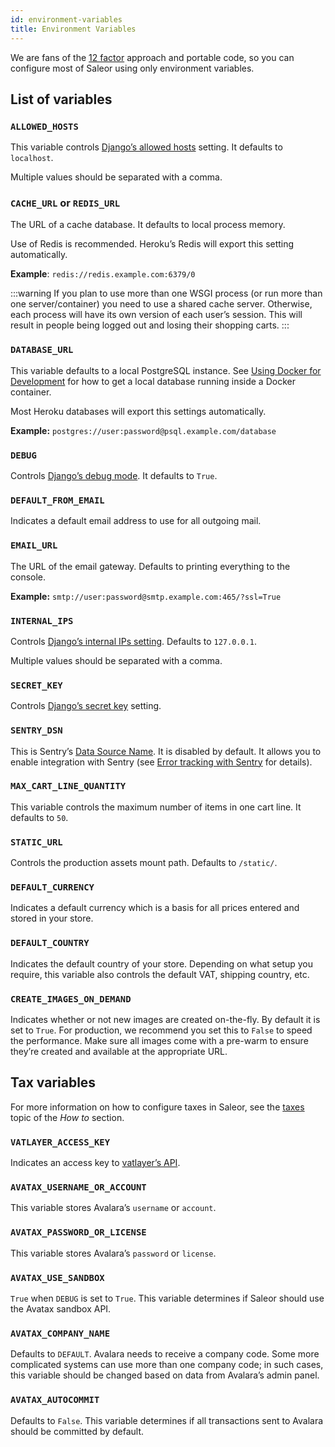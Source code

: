 ```yaml
---
id: environment-variables
title: Environment Variables
---
```


We are fans of the [12 factor](https://12factor.net/) approach and portable code, so you can configure most of Saleor using only environment variables.

## List of variables

### `ALLOWED_HOSTS`

This variable controls [Django’s allowed hosts](https://docs.djangoproject.com/en/2.1/ref/settings/#s-allowed-hosts) setting. It defaults to `localhost`.

Multiple values should be separated with a comma.

### `CACHE_URL` or `REDIS_URL`

The URL of a cache database. It defaults to local process memory.

Use of Redis is recommended. Heroku’s Redis will export this setting automatically.

**Example**: `redis://redis.example.com:6379/0`

:::warning
If you plan to use more than one WSGI process (or run more than one server/container) you need to use a shared cache server. Otherwise, each process will have its own version of each user’s session. This will result in people being logged out and losing their shopping carts.
:::

### `DATABASE_URL`

This variable defaults to a local PostgreSQL instance. See [Using Docker for Development](getting-started/docker.md) for how to get a local database running inside a Docker container.

Most Heroku databases will export this settings automatically.

**Example:** `postgres://user:password@psql.example.com/database`

### `DEBUG`

Controls [Django’s debug mode](https://docs.djangoproject.com/en/2.1/ref/settings/#s-debug). It defaults to `True`.

### `DEFAULT_FROM_EMAIL`

Indicates a default email address to use for all outgoing mail.

### `EMAIL_URL`

The URL of the email gateway. Defaults to printing everything to the console.

**Example:** `smtp://user:password@smtp.example.com:465/?ssl=True`

### `INTERNAL_IPS`

Controls [Django’s internal IPs setting](https://docs.djangoproject.com/en/2.1/ref/settings/#s-internal-ips). Defaults to `127.0.0.1`.

Multiple values should be separated with a comma.

### `SECRET_KEY`

Controls [Django’s secret key](https://docs.djangoproject.com/en/2.1/ref/settings/#s-secret-key) setting.

### `SENTRY_DSN`

This is Sentry’s [Data Source Name](https://docs.sentry.io/error-reporting/configuration/?platform=python#dsn). It is disabled by default. It allows you to enable integration with Sentry (see [Error tracking with Sentry](deployment/sentry.md) for details).

### `MAX_CART_LINE_QUANTITY`

This variable controls the maximum number of items in one cart line. It defaults to `50`.

### `STATIC_URL`

Controls the production assets mount path. Defaults to `/static/`.

### `DEFAULT_CURRENCY`

Indicates a default currency which is a basis for all prices entered and stored in your store.

### `DEFAULT_COUNTRY`

Indicates the default country of your store. Depending on what setup you require, this variable also controls the default VAT, shipping country, etc.

### `CREATE_IMAGES_ON_DEMAND`

Indicates whether or not new images are created on-the-fly. By default it is set to `True`.
For production, we recommend you set this to `False` to speed the performance.
Make sure all images come with a pre-warm to ensure they’re created and available at the appropriate URL.

## Tax variables

For more information on how to configure taxes in Saleor, see the [taxes](guides/taxes.md) topic of the _How to_ section.

### `VATLAYER_ACCESS_KEY`

Indicates an access key to [vatlayer’s API](https://vatlayer.com/).

### `AVATAX_USERNAME_OR_ACCOUNT`

This variable stores Avalara’s `username` or `account`.

### `AVATAX_PASSWORD_OR_LICENSE`

This variable stores Avalara’s `password` or `license`.

### `AVATAX_USE_SANDBOX`

`True` when `DEBUG` is set to `True`. This variable determines if Saleor should use the Avatax sandbox API.

### `AVATAX_COMPANY_NAME`

Defaults to `DEFAULT`. Avalara needs to receive a company code. Some more complicated systems can use more than one company code; in such cases, this variable should be changed based on data from Avalara’s admin panel.

### `AVATAX_AUTOCOMMIT`

Defaults to `False`. This variable determines if all transactions sent to Avalara should be committed by default.
